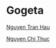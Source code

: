 # Gogeta

[Nguyen Tran Hau](https://github.com/1612180)

[Nguyen Chi Thuc](https://github.com/sv1612677)
